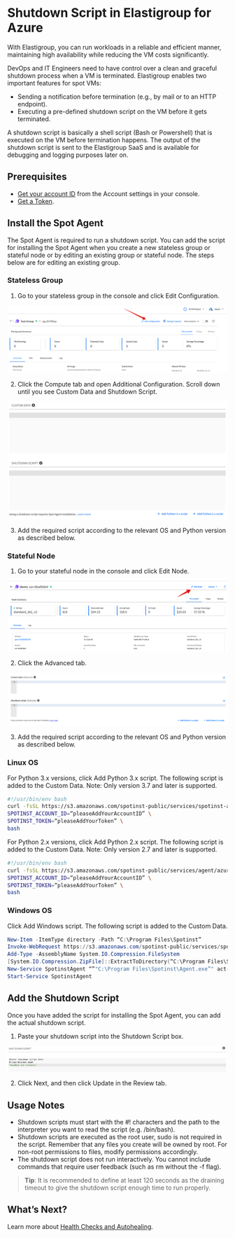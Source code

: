 # Shutdown Script in Elastigroup for Azure

With Elastigroup, you can run workloads in a reliable and efficient manner, maintaining high availability while reducing the VM costs significantly.

DevOps and IT Engineers need to have control over a clean and graceful shutdown process when a VM is terminated. Elastigroup enables two important features for spot VMs:

- Sending a notification before termination (e.g., by mail or to an HTTP endpoint).
- Executing a pre-defined shutdown script on the VM before it gets terminated.

A shutdown script is basically a shell script (Bash or Powershell) that is executed on the VM before termination happens. The output of the shutdown script is sent to the Elastigroup SaaS and is available for debugging and logging purposes later on.

## Prerequisites

- [Get your account ID](https://console.spotinst.com/#/settings/account/general) from the Account settings in your console.
- [Get a Token](https://console.spotinst.com/#/settings/tokens/permanent).

## Install the Spot Agent

The Spot Agent is required to run a shutdown script. You can add the script for installing the Spot Agent when you create a new stateless group or stateful node or by editing an existing group or stateful node. The steps below are for editing an existing group.

### Stateless Group

1. Go to your stateless group in the console and click Edit Configuration.

<img src="/elastigroup/_media/azure-shutdown-script-01.png" />

2. Click the Compute tab and open Additional Configuration. Scroll down until you see Custom Data and Shutdown Script.

<img src="/elastigroup/_media/azure-shutdown-script-02.png" />

3. Add the required script according to the relevant OS and Python version as described below.

### Stateful Node

1. Go to your stateful node in the console and click Edit Node.

<img src="/elastigroup/_media/shutdown-script-elastigroup-azure-1.png" />

2. Click the Advanced tab.

<img src="/elastigroup/_media/shutdown-script-elastigroup-azure-2.png" />

3. Add the required script according to the relevant OS and Python version as described below.

### Linux OS

For Python 3.x versions, click Add Python 3.x script. The following script is added to the Custom Data.
Note: Only version 3.7 and later is supported.  

```bash
#!/usr/bin/env bash
curl -fsSL https://s3.amazonaws.com/spotinst-public/services/spotinst-agent-2/azure-spot-elastigroup-agent-init.sh | \
SPOTINST_ACCOUNT_ID=“pleaseAddYourAccountID” \
SPOTINST_TOKEN=“pleaseAddYourToken” \
bash
```

For Python 2.x versions, click Add Python 2.x script. The following script is added to the Custom Data.
Note: Only version 2.7 and later is supported.  

```bash
#!/usr/bin/env bash
curl -fsSL https://s3.amazonaws.com/spotinst-public/services/agent/azure-spot-elastigroup-agent-init.sh | \
SPOTINST_ACCOUNT_ID=“pleaseAddYourAccountID” \
SPOTINST_TOKEN=“pleaseAddYourToken” \
bash
```

### Windows OS

Click Add Windows script. The following script is added to the Custom Data.

```Powershell
New-Item -ItemType directory -Path “C:\Program Files\Spotinst”
Invoke-WebRequest https://s3.amazonaws.com/spotinst-public/services/spotinst-windows-agent/SpotinstWindowsAgent-Latest.zip -OutFile “C:\Program Files\Spotinst\SpotinstAgent.zip”
Add-Type -AssemblyName System.IO.Compression.FileSystem
[System.IO.Compression.ZipFile]::ExtractToDirectory(“C:\Program Files\Spotinst\SpotinstAgent.zip”,“c:\program files\spotinst\“)
New-Service SpotinstAgent “”"C:\Program Files\Spotinst\Agent.exe”" act-243add2f {pleaseAddYourToken} AzureSpot” -DisplayName “Spotinst Agent Service” -StartupType auto
Start-Service SpotinstAgent
```

## Add the Shutdown Script

Once you have added the script for installing the Spot Agent, you can add the actual shutdown script.

1. Paste your shutdown script into the Shutdown Script box.

<img src="/elastigroup/_media/azure-shutdown-script-03.png" />

2. Click Next, and then click Update in the Review tab.

## Usage Notes

- Shutdown scripts must start with the #! characters and the path to the interpreter you want to read the script (e.g. /bin/bash).
- Shutdown scripts are executed as the root user, sudo is not required in the script. Remember that any files you create will be owned by root. For non-root permissions to files, modify permissions accordingly.
- The shutdown script does not run interactively. You cannot include commands that require user feedback (such as rm without the -f flag).

> **Tip**: It is recommended to define at least 120 seconds as the draining timeout to give the shutdown script enough time to run properly.  

## What’s Next?

Learn more about [Health Checks and Autohealing](https://docs.spot.io/elastigroup/tutorials/azure/set-health-checks-and-autohealing).
